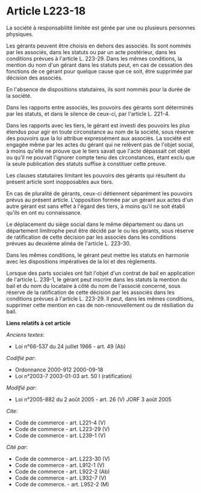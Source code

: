 # Article L223-18

La société à responsabilité limitée est gérée par une ou plusieurs personnes physiques. 

Les gérants peuvent être choisis en dehors des associés. Ils sont nommés par les associés, dans les statuts ou par un acte
postérieur, dans les conditions prévues à l'article L. 223-29. Dans les mêmes conditions, la mention du nom d'un gérant dans
les statuts peut, en cas de cessation des fonctions de ce gérant pour quelque cause que ce soit, être supprimée par décision
des associés. 

En l'absence de dispositions statutaires, ils sont nommés pour la durée de la société. 

Dans les rapports entre associés, les pouvoirs des gérants sont déterminés par les statuts, et dans le silence de ceux-ci,
par l'article L. 221-4. 

Dans les rapports avec les tiers, le gérant est investi des pouvoirs les plus étendus pour agir en toute circonstance au nom
de la société, sous réserve des pouvoirs que la loi attribue expressément aux associés. La société est engagée même par les
actes du gérant qui ne relèvent pas de l'objet social, à moins qu'elle ne prouve que le tiers savait que l'acte dépassait cet
objet ou qu'il ne pouvait l'ignorer compte tenu des circonstances, étant exclu que la seule publication des statuts suffise à
constituer cette preuve. 

Les clauses statutaires limitant les pouvoirs des gérants qui résultent du présent article sont inopposables aux tiers. 

En cas de pluralité de gérants, ceux-ci détiennent séparément les pouvoirs prévus au présent article. L'opposition formée par
un gérant aux actes d'un autre gérant est sans effet à l'égard des tiers, à moins qu'il ne soit établi qu'ils en ont eu
connaissance. 

Le déplacement du siège social dans le même département ou dans un département limitrophe peut être décidé par le ou les
gérants, sous réserve de ratification de cette décision par les associés dans les conditions prévues au deuxième alinéa de
l'article L. 223-30. 

Dans les mêmes conditions, le gérant peut mettre les statuts en harmonie avec les dispositions impératives de la loi et des
règlements. 

Lorsque des parts sociales ont fait l'objet d'un contrat de bail en application de l'article L. 239-1, le gérant peut
inscrire dans les statuts la mention du bail et du nom du locataire à côté du nom de l'associé concerné, sous réserve de la
ratification de cette décision par les associés dans les conditions prévues à l'article L. 223-29. Il peut, dans les mêmes
conditions, supprimer cette mention en cas de non-renouvellement ou de résiliation du bail.

**Liens relatifs à cet article**

_Anciens textes_:

  - Loi n°66-537 du 24 juillet 1966 - art. 49 (Ab)

_Codifié par_:

  - Ordonnance 2000-912 2000-09-18
  - Loi n°2003-7 2003-01-03 art. 50 I (ratification)

_Modifié par_:

  - Loi n°2005-882 du 2 août 2005 - art. 26 (V) JORF 3 août 2005

_Cite_:

  - Code de commerce - art. L221-4 (V)
  - Code de commerce - art. L223-29 (V)
  - Code de commerce - art. L239-1 (V)

_Cité par_:

  - Code de commerce - art. L223-30 (V)
  - Code de commerce - art. L912-1 (V)
  - Code de commerce - art. L922-2 (Ab)
  - Code de commerce - art. L932-7 (V)
  - Code de commerce. - art. L952-2 (M)
